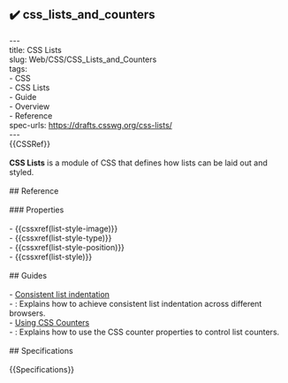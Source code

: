 ## ✔️ css_lists_and_counters 
 ---<br/>title: CSS Lists<br/>slug: Web/CSS/CSS_Lists_and_Counters<br/>tags:<br/>  - CSS<br/>  - CSS Lists<br/>  - Guide<br/>  - Overview<br/>  - Reference<br/>spec-urls: https://drafts.csswg.org/css-lists/<br/>---<br/>{{CSSRef}}<br/><br/>**CSS Lists** is a module of CSS that defines how lists can be laid out and styled.<br/><br/>## Reference<br/><br/>### Properties<br/><br/>- {{cssxref(list-style-image)}}<br/>- {{cssxref(list-style-type)}}<br/>- {{cssxref(list-style-position)}}<br/>- {{cssxref(list-style)}}<br/><br/>## Guides<br/><br/>- [Consistent list indentation](/en-US/docs/Web/CSS/CSS_Lists_and_Counters/Consistent_list_indentation)<br/>  - : Explains how to achieve consistent list indentation across different browsers.<br/>- [Using CSS Counters](/en-US/docs/Web/CSS/CSS_Counter_Styles/Using_CSS_counters)<br/>  - : Explains how to use the CSS counter properties to control list counters.<br/><br/>## Specifications<br/><br/>{{Specifications}}<br/>
